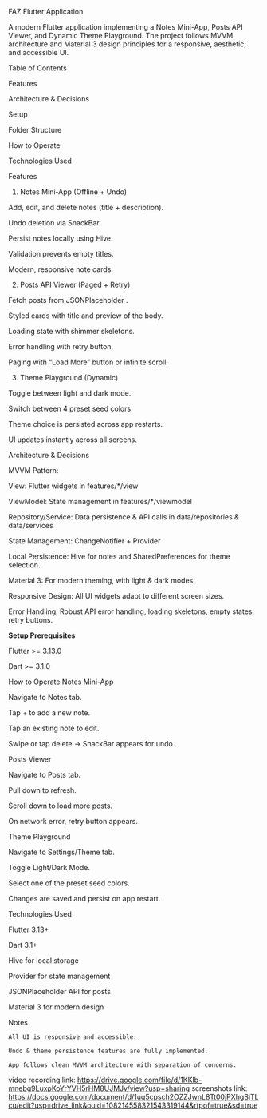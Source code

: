 FAZ Flutter Application

A modern Flutter application implementing a Notes Mini-App, Posts API Viewer, and Dynamic Theme Playground. The project follows MVVM architecture and Material 3 design principles for a responsive, aesthetic, and accessible UI.

Table of Contents

Features

Architecture & Decisions

Setup

Folder Structure

How to Operate

Technologies Used

Features
1. Notes Mini-App (Offline + Undo)

Add, edit, and delete notes (title + description).

Undo deletion via SnackBar.

Persist notes locally using Hive.

Validation prevents empty titles.

Modern, responsive note cards.

2. Posts API Viewer (Paged + Retry)

Fetch posts from JSONPlaceholder
.

Styled cards with title and preview of the body.

Loading state with shimmer skeletons.

Error handling with retry button.

Paging with “Load More” button or infinite scroll.

3. Theme Playground (Dynamic)

Toggle between light and dark mode.

Switch between 4 preset seed colors.

Theme choice is persisted across app restarts.

UI updates instantly across all screens.

Architecture & Decisions

MVVM Pattern:

View: Flutter widgets in features/*/view

ViewModel: State management in features/*/viewmodel

Repository/Service: Data persistence & API calls in data/repositories & data/services

State Management: ChangeNotifier + Provider

Local Persistence: Hive for notes and SharedPreferences for theme selection.

Material 3: For modern theming, with light & dark modes.

Responsive Design: All UI widgets adapt to different screen sizes.

Error Handling: Robust API error handling, loading skeletons, empty states, retry buttons.

**Setup
Prerequisites**

Flutter >= 3.13.0

Dart >= 3.1.0

How to Operate
Notes Mini-App

Navigate to Notes tab.

Tap + to add a new note.

Tap an existing note to edit.

Swipe or tap delete → SnackBar appears for undo.

Posts Viewer

Navigate to Posts tab.

Pull down to refresh.

Scroll down to load more posts.

On network error, retry button appears.

Theme Playground

Navigate to Settings/Theme tab.

Toggle Light/Dark Mode.

Select one of the preset seed colors.

Changes are saved and persist on app restart.

Technologies Used

Flutter 3.13+

Dart 3.1+

Hive for local storage

Provider for state management

JSONPlaceholder API for posts

Material 3 for modern design

Notes

    All UI is responsive and accessible.

    Undo & theme persistence features are fully implemented.

    App follows clean MVVM architecture with separation of concerns.

video recording link: https://drive.google.com/file/d/1KKlb-mnebg9LuxpKoYrYVH5rHM8UJMJv/view?usp=sharing
screenshots link: https://docs.google.com/document/d/1uq5cpsch2OZZJwnL8Tt00jPXhgSjTLcu/edit?usp=drive_link&ouid=108214558321543319144&rtpof=true&sd=true